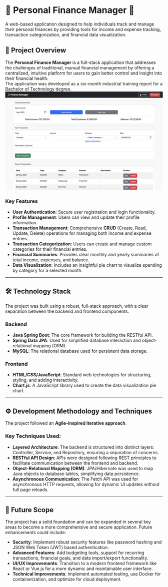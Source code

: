 # 🚀 Personal Finance Manager 🚀

A web-based application designed to help individuals track and manage their personal finances by providing tools for income and expense tracking, transaction categorization, and financial data visualization.

## 📝 Project Overview

The **Personal Finance Manager** is a full-stack application that addresses the challenges of traditional, manual financial management by offering a centralized, intuitive platform for users to gain better control and insight into their financial health.  
The application was developed as a six-month industrial training report for a Bachelor of Technology degree.
![Dashboard Preview](https://github.com/sahil-analytics/personal_finance_manager/blob/main/screenshots/1_Dashboard.png)

### Key Features
* **User Authentication**: Secure user registration and login functionality.
* **Profile Management**: Users can view and update their profile information.
* **Transaction Management**: Comprehensive **CRUD** (Create, Read, Update, Delete) operations for managing both income and expense entries.
* **Transaction Categorization**: Users can create and manage custom categories for their financial entries.
* **Financial Summaries**: Provides clear monthly and yearly summaries of total income, expenses, and balance.
* **Data Visualization**: Includes an insightful pie chart to visualize spending by category for a selected month.

---

## 🛠️ Technology Stack

The project was built using a robust, full-stack approach, with a clear separation between the backend and frontend components.

### Backend
* **Java Spring Boot**: The core framework for building the RESTful API.
* **Spring Data JPA**: Used for simplified database interaction and object-relational mapping (ORM).
* **MySQL**: The relational database used for persistent data storage.

### Frontend
* **HTML/CSS/JavaScript**: Standard web technologies for structuring, styling, and adding interactivity.
* **Chart.js**: A JavaScript library used to create the data visualization pie chart.

---

## ⚙️ Development Methodology and Techniques

The project followed an **Agile-inspired iterative approach**.

### Key Techniques Used:
* **Layered Architecture**: The backend is structured into distinct layers: Controller, Service, and Repository, ensuring a separation of concerns.
* **RESTful API Design**: APIs were designed following REST principles to facilitate communication between the frontend and backend.
* **Object-Relational Mapping (ORM)**: JPA/Hibernate was used to map Java objects to database tables, simplifying data persistence.
* **Asynchronous Communication**: The Fetch API was used for asynchronous HTTP requests, allowing for dynamic UI updates without full page reloads.

---

## 🚀 Future Scope

The project has a solid foundation and can be expanded in several key areas to become a more comprehensive and secure application. Future enhancements could include:
* **Security**: Implement robust security features like password hashing and JSON Web Token (JWT) based authentication.
* **Advanced Features**: Add budgeting tools, support for recurring transactions, financial goals, and data import/export functionality.
* **UI/UX Improvements**: Transition to a modern frontend framework like React or Vue.js for a more dynamic and maintainable user interface.
* **Technical Improvements**: Implement automated testing, use Docker for containerization, and optimize for cloud deployment.
